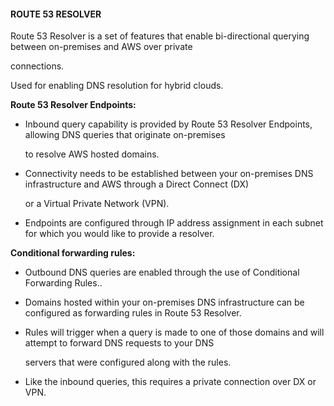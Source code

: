 #### ROUTE 53 RESOLVER


Route 53 Resolver is a set of features that enable bi-directional querying between on-premises and AWS over private

connections.


Used for enabling DNS resolution for hybrid clouds.


**Route 53 Resolver Endpoints:**


- Inbound query capability is provided by Route 53 Resolver Endpoints, allowing DNS queries that originate on-premises

  to resolve AWS hosted domains.

- Connectivity needs to be established between your on-premises DNS infrastructure and AWS through a Direct Connect (DX)

  or a Virtual Private Network (VPN).

- Endpoints are configured through IP address assignment in each subnet for which you would like to provide a resolver.


**Conditional forwarding rules:**


- Outbound DNS queries are enabled through the use of Conditional Forwarding Rules..

- Domains hosted within your on-premises DNS infrastructure can be configured as forwarding rules in Route 53 Resolver.

- Rules will trigger when a query is made to one of those domains and will attempt to forward DNS requests to your DNS

  servers that were configured along with the rules.

- Like the inbound queries, this requires a private connection over DX or VPN.

